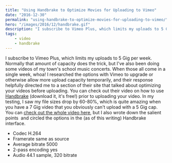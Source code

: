 ```yaml
---
title: "Using Handbrake to Optimize Movies for Uploading to Vimeo"
date: "2016-12-30"
permalink: "using-handbrake-to-optimize-movies-for-uploading-to-vimeo/"
hero: "/images/2016/12/handbrake.gif"
description: "I subscribe to Vimeo Plus, which limits my uploads to 5 Gig per week. Normally that amount of capacity does the trick, but I've also been doing some videos of my town's school music concerts. I needed to reduce my file sizes by 60-80%."
tags:
    - video
    - handbrake
---
```


I subscribe to Vimeo Plus, which limits my uploads to 5 Gig per week. Normally that amount of capacity does the trick, but I've also been doing some videos of my town's school music concerts. When those all come in a single week, whoa! I researched the options with Vimeo to upgrade or otherwise allow more upload capacity temporarily, and their response helpfully directed me to a section of their site that talked about optimizing your videos before uploading. You can check out their video on how to use [Handbrake](https://handbrake.fr/) (download it, it's free!) prior to uploading your video. In my testing, I saw my file sizes drop by 60-80%, which is quite amazing when you have a 7 Gig video that you obviously can't upload with a 5 Gig cap. You can [check out the whole video here](https://vimeo.com/24008730), but I also wrote down the salient points  and circled the options in the (as of this writing) Handbrake interface. 

- Codec H.264
- Framerate same as source
- Average bitrate 5000
- 2-pass encoding yes
- Audio 44.1 sample, 320 bitrate

